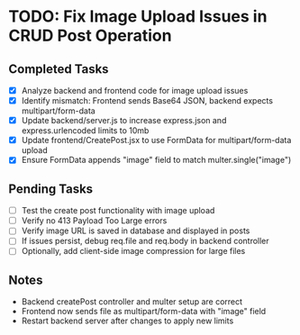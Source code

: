 # TODO: Fix Image Upload Issues in CRUD Post Operation

## Completed Tasks
- [x] Analyze backend and frontend code for image upload issues
- [x] Identify mismatch: Frontend sends Base64 JSON, backend expects multipart/form-data
- [x] Update backend/server.js to increase express.json and express.urlencoded limits to 10mb
- [x] Update frontend/CreatePost.jsx to use FormData for multipart/form-data upload
- [x] Ensure FormData appends "image" field to match multer.single("image")

## Pending Tasks
- [ ] Test the create post functionality with image upload
- [ ] Verify no 413 Payload Too Large errors
- [ ] Verify image URL is saved in database and displayed in posts
- [ ] If issues persist, debug req.file and req.body in backend controller
- [ ] Optionally, add client-side image compression for large files

## Notes
- Backend createPost controller and multer setup are correct
- Frontend now sends file as multipart/form-data with "image" field
- Restart backend server after changes to apply new limits
